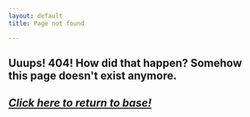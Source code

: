 ```yaml
---
layout: default
title: Page not found

---
```

## Uuups! 404! How did that happen? Somehow this page doesn't exist anymore. 

## [**_Click here to return to base!_**](/ "Return to base!")